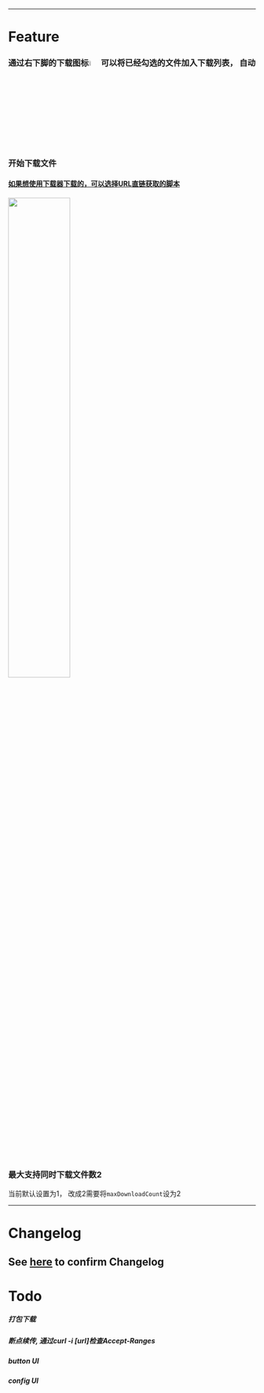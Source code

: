 -----------------------------------
#  Feature 
### 通过右下脚的下载图标<img src="https://greasyfork.org/system/screenshots/screenshots/000/021/778/thumb/%E3%83%80%E3%82%A6%E3%83%B3%E3%83%AD%E3%83%BC%E3%83%89.png?1592725597" width="5%">可以将已经勾选的文件加入下载列表， 自动开始下载文件
#### [如果想使用下载器下载的，可以选择URL直链获取的脚本](https://greasyfork.org/en/scripts/403991-%E7%99%BE%E5%BA%A6%E7%BD%91%E7%9B%98%E7%9B%B4%E9%93%BE%E6%8F%90%E5%8F%96-%E5%A4%9A%E9%80%89)
<img src="https://greasyfork.org/system/screenshots/screenshots/000/021/779/original/%E3%83%80%E3%82%A6%E3%83%B3%E3%83%AD%E3%83%BC%E3%83%89_%281%29.png?1592725597" width="50%">

### 最大支持同时下载文件数2
当前默认设置为1， 改成2需要将`maxDownloadCount`设为2

-----------------------------------
# Changelog
See [here](https://dotennin.github.io/baidu-pan-downloader/CHANGELOG) to confirm Changelog
-----------------------------------

# Todo
##### 打包下载
##### 断点续传, 通过curl -i [url]检查Accept-Ranges
##### button UI
##### config UI
